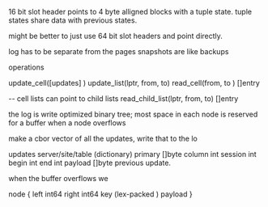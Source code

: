 16 bit slot header points to 4 byte alligned blocks with a tuple state. tuple states share data with previous states.

might be better to just use 64 bit slot headers and point directly.

log has to be separate from the pages
snapshots are like backups

operations

update_cell([updates] )
update_list(lptr, from, to)
read_cell(from, to ) []entry

-- cell lists can point to child lists
read_child_list(lptr, from, to) []entry

the log is write optimized binary tree; most space in each node is reserved for a buffer
when a node overflows

make a cbor vector of all the updates, write that to the lo

updates
server/site/table (dictionary)
primary []byte
column int
session int
begin int
end int
payload []byte
previous update.

when the buffer overflows we

node {
left int64
right int64
key (lex-packed )
payload
}
